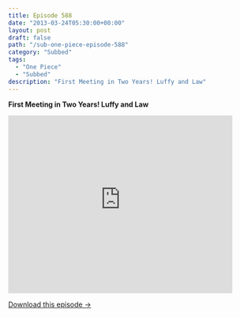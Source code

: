 ```yaml
---
title: Episode 588
date: "2013-03-24T05:30:00+00:00"
layout: post
draft: false
path: "/sub-one-piece-episode-588"
category: "Subbed"
tags:
  - "One Piece"
  - "Subbed"
description: "First Meeting in Two Years! Luffy and Law"
---
```


**First Meeting in Two Years! Luffy and Law**

<iframe width="640" height="360" src="https://www.rapidvideo.com/e/G6FRPFM1CG" frameborder="0" marginwidth=0 marginheight=0 scrolling=no allowfullscreen style="max-width:90%;"></iframe>

<a href="http://ouo.io/qs/eCodkFEQ?s=https://www.rapidvideo.com/d/G6FRPFM1CG" class="styled_a">Download this episode →</a>

